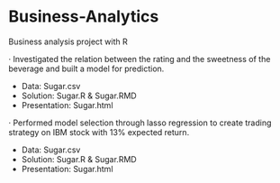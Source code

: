 # Business-Analytics
Business analysis project with R

· Investigated the relation between the rating and the sweetness of the beverage and built a model for prediction.
- Data: Sugar.csv
- Solution: Sugar.R & Sugar.RMD
- Presentation: Sugar.html

· Performed model selection through lasso regression to create trading strategy on IBM stock with 13% expected return.
- Data: Sugar.csv
- Solution: Sugar.R & Sugar.RMD
- Presentation: Sugar.html
